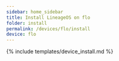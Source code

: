 ```yaml
---
sidebar: home_sidebar
title: Install LineageOS on flo
folder: install
permalink: /devices/flo/install
device: flo
---
```

{% include templates/device_install.md %}
